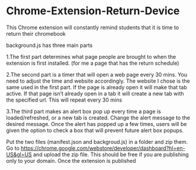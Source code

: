 # Chrome-Extension-Return-Device
This Chrome extension will constantly remind students that it is time to return their chromebook

background.js has three main parts

1.The first part determines what page people are brought to when the extension is first installed.
(for me a page that has the return schedule)

2.The second part is a timer that will open a web page every 30 mins. You need to adjust the time
and website accordingly. The website I chose is the same used in the first part. If the page is
already open it will make that tab active. If that page isn’t already open in a tab it will create
a new tab with the specified url. This will repeat every 30 mins

3.The third part makes an alert box pop up every time a page is loaded/refreshed, or a new tab is
created. Change the alert message to the desired message. Once the alert has popped up a few times,
users will be given the option to check a box that will prevent future alert box popups.

Put the two files (manifest.json and backgroud.js) in a folder and zip them. Go to
https://chrome.google.com/webstore/developer/dashboard?hl=en-US&gl=US 
and upload the zip file. This should be free if you are publishing only to your domain.
Once the extension is published 
